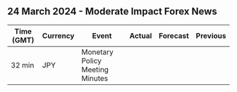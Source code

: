 ## 24 March 2024 - Moderate Impact Forex News

| Time (GMT) | Currency | Event | Actual | Forecast | Previous |
|------|----------|-------|--------|----------|----------|
| 32 min | JPY | Monetary Policy Meeting Minutes |  |  |  |
